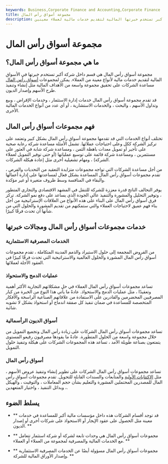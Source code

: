 ```yaml
---
keywords: Business,Corporate Finance and Accounting,Corporate Finance
title: مجموعة أسواق رأس المال
description: مجموعة أسواق رأس المال هي قسم داخل شركة أكبر تستخدم خبرتها المالية لتقديم خدمات مالية لعملاء معينين.
---
```


# مجموعة أسواق رأس المال
## ما هي مجموعة أسواق رأس المال؟

مجموعة أسواق رأس المال هي قسم داخل شركة أكبر تستخدم خبرتها في الأسواق المالية لتقديم خدمات مالية لأنواع معينة من العملاء. يمكن لمجموعات [أسواق رأس المال](/capitalmarkets) مساعدة الشركات على تحقيق مجموعة واسعة من الأهداف المالية مثل إنشاء وتنفيذ طرح الأسهم وإصدار الديون.

قد تقدم مجموعة أسواق رأس المال خدمات إدارة الاستثمار ، وخدمات الإقراض ، وبيع وتداول الأسهم ، والبحث ، والخدمات الاستشارية ، أو أي عدد من أنواع الخدمات المالية الأخرى.

## فهم مجموعات أسواق رأس المال

تختلف أنواع الخدمات التي قد تقدمها مجموعة أسواق رأس المال بشكل كبير وتعتمد على تركيز الشركة ككل وعلى احتياجات عملائها. تشمل الأمثلة مساعدة شركة رعاية صحية على تأجير أو تمويل معدات باهظة الثمن ، ومساعدة شركة شابة في العثور على مستثمرين ، ومساعدة شركة قائمة على توسيع عملياتها (أو حتى توفير التمويل لعملاء الشركة) ، ومهام تشغيلية أخرى مثل إعادة هيكلة الشركات.

من أجل مساعدة الشركات التي تواجه مجموعات متزايدة التعقيد من التحديات والفرص ، تقدم مجموعات أسواق رأس المال المساعدة بشكل فعال لمساعدتها على إدارة أعمالها والبقاء في المنافسة وسط ظروف متغيرة أو غير مؤكدة.

يوفر التحالف الناتج قدرة معززة للشركة للتنقل في المشهد الاقتصادي والتجاري المتطور ، وتوفير التحليل والمشورة والتنفيذ عالي الجودة الذي يساعد على دفع نمو الشركة. تركز فرق أسواق رأس المال على البناء على هذه الأنواع من العلاقات الإستراتيجية من أجل بناء فهم عميق لاحتياجات العملاء والتي ستمكنهم من تقديم المشورة والحلول التي من شأنها أن تحدث فرقًا كبيرًا.

## خدمات مجموعات أسواق رأس المال ومجالات خبرتها

### الخدمات المصرفية الاستثمارية

من القروض المجمعة إلى حلول الاستيراد والذمم المدينة المتكاملة ، تقدم مجموعات أسواق رأس المال المشورة والحلول العالمية والاستراتيجية التي تحدث فرقًا كبيرًا في العقود الآجلة لعملائها.

### عمليات الدمج والاستحواذ

تساعد مجموعات أسواق رأس المال العملاء في حل مشكلاتهم التجارية الأكثر أهمية وتعقيدًا ، مثل عمليات الدمج والاستحواذ. عادةً ما يأتي هذا النوع من الخبرة من كبار المصرفيين المخضرمين والقادرين على الاستفادة من علاقاتهم الصناعية الراسخة والأفكار المتخصصة للمساعدة في ضمان تنفيذ كل صفقة اندماج أو استحواذ بشكل لا تشوبه شائبة.

### أسواق الديون الرأسمالية

تساعد مجموعات أسواق رأس المال الشركات على زيادة رأس المال وتجميع التمويل من خلال مجموعة واسعة من الحلول المتطورة. عادةً ما يقودها مصرفيون رفيعو المستوى يتمتعون بصناعة طويلة الأمد ، تساعد هذه المجموعات الشركات على هيكلة وتنفيذ حلول التمويل.

### أسواق رأس المال

تساعد مجموعات أسواق رأس المال الشركات على تطوير إنشاء وتنفيذ عروض الأسهم ، مثل [الاكتتابات الأولية](/ipo) والمتابعات والسندات القابلة للتحويل. تقدم مجموعات أسواق رأس المال للمصدرين المحتملين المشورة والتعليم بشأن حجم المعاملات ، والتوقيت ، والهيكل ، وبدائل التنفيذ ، واختيار المتعهدين.

## يسلط الضوء

- ** قد توجد أقسام الشركات هذه داخل مؤسسات مالية أكبر للمساعدة في خدمات معينة مثل الحصول على عقود الإيجار أو الاستحواذ على شركات أخرى أو إصدار الديون. **

- ** مجموعات أسواق رأس المال هي وحدات تابعة لشركة أو شركة استثمار تتعامل مع الخدمات المالية والمصرفية لمجموعة من العملاء أو العملاء. **

- ** مجموعات أسواق رأس المال مسؤولة أيضًا عن الخدمات المصرفية الاستثمارية وإصدار الأوراق المالية للشركة. **

